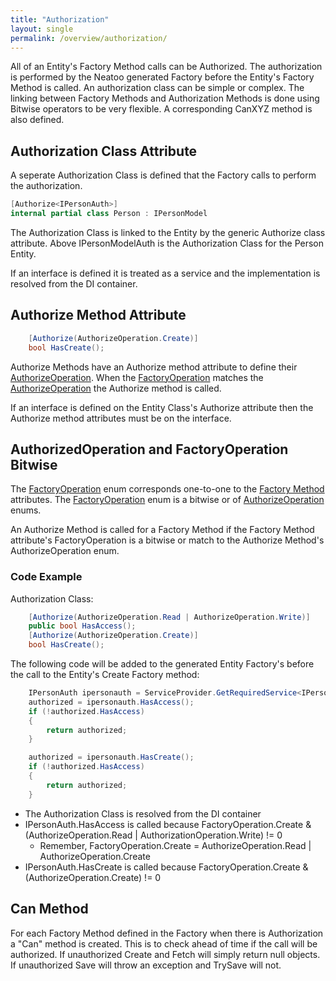 ```yaml
---
title: "Authorization"
layout: single
permalink: /overview/authorization/
---
```


All of an Entity's Factory Method calls can be Authorized. The authorization is performed by the Neatoo generated Factory before the Entity's Factory Method is called. An authorization class can be simple or complex. The linking between Factory Methods and Authorization Methods is done using Bitwise operators to be very flexible. A corresponding CanXYZ method is also defined. 

## Authorization Class Attribute

A seperate Authorization Class is defined that the Factory calls to perform the authorization. 

``` csharp
[Authorize<IPersonAuth>]
internal partial class Person : IPersonModel
```

The Authorization Class is linked to the Entity by the generic Authorize class attribute. Above IPersonModelAuth is the Authorization Class for the Person Entity.

If an interface is defined it is treated as a service and the implementation is resolved from the DI container.

## Authorize Method Attribute

``` csharp
    [Authorize(AuthorizeOperation.Create)]
    bool HasCreate();
```

Authorize Methods have an Authorize method attribute to define their [AuthorizeOperation](https://github.com/NeatooDotNet/RemoteFactory/blob/main/src/RemoteFactory/AuthorizeOperation.cs). When the [FactoryOperation](https://github.com/NeatooDotNet/RemoteFactory/blob/main/src/RemoteFactory/FactoryOperation.cs) matches the [AuthorizeOperation](https://github.com/NeatooDotNet/RemoteFactory/blob/main/src/RemoteFactory/AuthorizeOperation.cs) the Authorize method is called.

If an interface is defined on the Entity Class's Authorize attribute then the Authorize method attributes must be on the interface.

## AuthorizedOperation and FactoryOperation Bitwise

The [FactoryOperation](https://github.com/NeatooDotNet/RemoteFactory/blob/main/src/RemoteFactory/FactoryOperation.cs) enum corresponds one-to-one to the [Factory Method](https://github.com/NeatooDotNet/RemoteFactory/blob/main/src/RemoteFactory/FactoryAttributes.cs) attributes. The [FactoryOperation](https://github.com/NeatooDotNet/RemoteFactory/blob/main/src/RemoteFactory/FactoryOperation.cs) enum is a bitwise or of [AuthorizeOperation](https://github.com/NeatooDotNet/RemoteFactory/blob/main/src/RemoteFactory/AuthorizeOperation.cs) enums.

An Authorize Method is called for a Factory Method if the Factory Method attribute's FactoryOperation is a bitwise or match to the Authorize Method's AuthorizeOperation enum.

### Code Example

Authorization Class:

``` csharp
    [Authorize(AuthorizeOperation.Read | AuthorizeOperation.Write)]
    public bool HasAccess();
    [Authorize(AuthorizeOperation.Create)]
    bool HasCreate();
```

The following code will be added to the generated Entity Factory's before the call to the Entity's Create Factory method:

``` csharp
    IPersonAuth ipersonauth = ServiceProvider.GetRequiredService<IPersonAuth>();
    authorized = ipersonauth.HasAccess();
    if (!authorized.HasAccess)
    {
        return authorized;
    }

    authorized = ipersonauth.HasCreate();
    if (!authorized.HasAccess)
    {
        return authorized;
    }
```

- The Authorization Class is resolved from the DI container
- IPersonAuth.HasAccess is called because FactoryOperation.Create & (AuthorizeOperation.Read \| AuthorizationOperation.Write) != 0
  - Remember, FactoryOperation.Create = AuthorizeOperation.Read \| AuthorizeOperation.Create
- IPersonAuth.HasCreate is called because FactoryOperation.Create & (AuthorizeOperation.Create) != 0


## Can Method

For each Factory Method defined in the Factory when there is Authorization a "Can" method is created.
This is to check ahead of time if the call will be authorized.
If unauthorized Create and Fetch will simply return null objects.
If unauthorized Save will throw an exception and TrySave will not.
